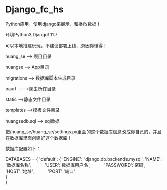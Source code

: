 # Django_fc_hs
Python应用，使用django来展示，和播放数据！

环境Python3,Django1.11.7

可以本地搭建玩玩，不建议部署上线，原因你懂得！

huang_se -->  项目目录     

huangse --> App目录

migrations --> 数据库脚本生成目录

paurl --->爬虫所在目录

static -->静态文件目录

templates -->模板文件目录

huangsedb.sql --> sql数据

把/huang_se/huang_se/settings.py里面的这个数据库信息改成你自己的，并且在数据库里面创建好这个数据库！

数据库配置如下：

DATABASES = {
    'default': {
            'ENGINE': 'django.db.backends.mysql',
            'NAME': '数据库名称',
            'USER':'数据库用户名',
            'PASSWORD':'密码',
            'HOST':'地址',
            'PORT':'端口'  
     }   
}
